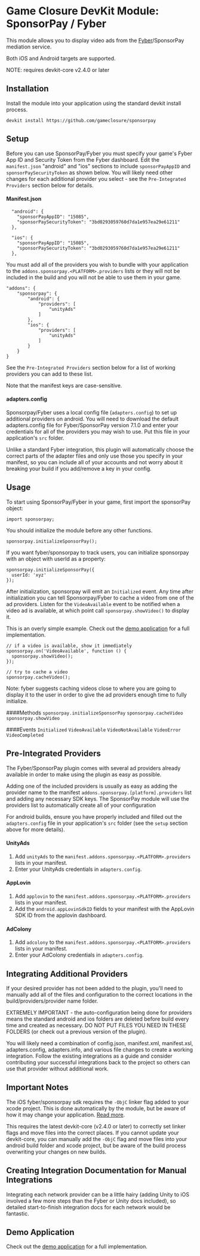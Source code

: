 # Game Closure DevKit Module: SponsorPay / Fyber


This module allows you to display video ads from the
[Fyber](https://fyber.com)/SponsorPay mediation service.

Both iOS and Android targets are supported.

NOTE: requires devkit-core v2.4.0 or later


## Installation

Install the module into your application using the standard
devkit install process.

~~~
devkit install https://github.com/gameclosure/sponsorpay
~~~

## Setup

Before you can use SponsorPay/Fyber you must specify your game's
Fyber App ID and Security Token from the Fyber dashboard. Edit the
`manifest.json` "android" and "ios" sections to include `sponsorPayAppID`
and `sponsorPaySecurityToken` as shown below. You will likely need
other changes for each additional provider you select - see the
`Pre-Integrated Providers` section below for details.

#### Manifest.json
~~~
  "android": {
    "sponsorPayAppID": "15085",
    "sponsorPaySecurityToken": "3bd0293059760d7da1e957ea29e61211"
  },
~~~

~~~
  "ios": {
    "sponsorPayAppID": "15085",
    "sponsorPaySecurityToken": "3bd0293059760d7da1e957ea29e61211"
  },
~~~

You must add all of the providers you wish to bundle with your application
to the `addons.sponsorpay.<PLATFORM>.providers` lists or they will not be
included in the build and you will not be able to use them in your game.
~~~
"addons": {
    "sponsorpay": {
        "android": {
            "providers": [
                "unityAds"
            ]
        },
        "ios": {
            "providers": [
                "unityAds"
            ]
        }
    }
}
~~~

See the `Pre-Integrated Providers` section below for a list of working
providers you can add to these list.

Note that the manifest keys are case-sensitive.

#### adapters.config

Sponsorpay/Fyber uses a local config file (`adapters.config`) to
set up additional providers on android. You will need to download the
default adapters.config file for Fyber/SponsorPay version 7.1.0 and enter your
credentials for all of the providers you may wish to use. Put this file in
your application's `src` folder.

Unlike a standard Fyber integration, this plugin will automatically
choose the correct parts of the adapter files and only use those
you specify in your manifest, so you can include all of your accounts and not
worry about it breaking your build if you add/remove a key in your config.


## Usage

To start using SponsorPay/Fyber in your game, first import the sponsorPay
object:

~~~
import sponsorpay;
~~~

You should initialize the module before any other functions.

~~~
sponsorpay.initializeSponsorPay();
~~~

If you want fyber/sponsorpay to track users, you can initialize sponsorpay
with an object with userId as a property:

~~~
sponsorpay.initializeSponsorPay({
  userId: 'xyz'
});
~~~

After initialization, sponsorpay will emit an `Initialized` event. Any time
after initialization you can tell Sponsorpay/Fyber to cache a video from
one of the ad providers. Listen for the `VideoAvailable` event to be notified
when a video ad is available, at which point call `sponsorpay.showVideo()` to
display it.

This is an overly simple example. Check out the [demo
application](https://github.com/gameclosure/demoSponsorpay) for a full
implementation.

~~~
// if a video is available, show it immediately
sponsorpay.on('VideoAvailable', function () {
  sponsorpay.showVideo();
});

// try to cache a video
sponsorpay.cacheVideo();
~~~

Note: fyber suggests caching videos close to where you are going to display it
to the user in order to give the ad providers enough time to fully initialize.


####Methods
`sponsorpay.initializeSponsorPay`
`sponsorpay.cacheVideo`
`sponsorpay.showVideo`


####Events
`Initialized`
`VideoAvailable`
`VideoNotAvailable`
`VideoError`
`VideoCompleted`


## Pre-Integrated Providers

The Fyber/SponsorPay plugin comes with several ad providers already
available in order to make using the plugin as easy as possible.

Adding one of the included providers is usually as easy as adding
the provider name to the manifest `addons.sponsorpay.[platform].providers`
list and adding any necessary SDK keys. The SponsorPay module will
use the providers list to automatically create all of your configuration

For android builds, ensure you have properly included and filled out the
`adapters.config` file in your application's `src` folder (see the `setup`
section above for more details).


#### UnityAds
1. Add `unityAds` to the `manifest.addons.sponsorpay.<PLATFORM>.providers` lists
   in your manifest.
1. Enter your UnityAds credentials in `adapters.config`.

#### AppLovin
1. Add `applovin` to the `manifest.addons.sponsorpay.<PLATFORM>.providers` lists
   in your manifest.
1. Add the `android.appLovinSdkID` fields to your manifest with the AppLovin
   SDK ID from the applovin dashboard.

#### AdColony
1. Add `adcolony` to the `manifest.addons.sponsorpay.<PLATFORM>.providers` lists
   in your manifest.
1. Enter your AdColony credentials in `adapters.config`.


## Integrating Additional Providers

If your desired provider has not been added to the plugin, you'll need to
manually add all of the files and configuration to the correct locations in
the build/providers/provider name folder.

EXTREMELY IMPORTANT - the auto-configuration being done for providers means
the standard android and ios folders are deleted before build every time and
created as necessary. DO NOT PUT FILES YOU NEED IN THESE FOLDERS (or check out
a previous version of the plugin).

You will likely need a combination of config.json, manifest.xml, manifest.xsl,
adapters.config, adapters.info, and various file changes to create a working
integration. Follow the existing integrations as a guide and consider
contributing your successful integrations back to the project so others
can use that provider without additional work.



## Important Notes
The iOS fyber/sponsorpay sdk requires the `-ObjC` linker flag added to your
xcode project. This is done automatically by the module, but be aware of how
it may change your application. [Read more](https://developer.apple.com/library/mac/qa/qa1490/_index.html).

This requires the latest devkit-core (v2.4.0 or later) to correctly set linker
flags and move files into the correct places. If you cannot update your
devkit-core, you can manually add the `-ObjC` flag and move files into your
android build folder and xcode project, but be aware of the build process
overwriting your changes on new builds.


## Creating Integration Documentation for Manual Integrations
Integrating each network provider can be a little hairy (adding Unity to iOS
involved a few more steps than the Fyber or Unity docs included), so detailed
start-to-finish integration docs for each network would be fantastic.


## Demo Application
Check out the [demo application](https://github.com/gameclosure/demoSponsorpay)
for a full implementation.
